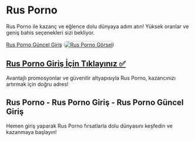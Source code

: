 <h1>Rus Porno</h1>
<p>Rus Porno ile kazanç ve eğlence dolu dünyaya adım atın! Yüksek oranlar ve geniş bahis seçenekleri sizi bekliyor.</p>  
<a href="https://t2m.io/2284401" title="Rus Porno Güncel Giriş">Rus Porno Güncel Giriş</a>  

<a href="https://t2m.io/2284401">
    <img src="https://i.ibb.co/gtF7ptH/photo-2025-01-13-14-27-16.jpg" alt="Rus Porno Görseli" style="max-width: 100%; border: 2px solid #ddd; border-radius: 10px;">
</a>  

<h2><a href="https://t2m.io/2284401">Rus Porno Giriş İçin Tıklayınız ✅</a></h2>  
<p>Avantajlı promosyonlar ve güvenilir altyapısıyla Rus Porno, kazancınızı artırmak için doğru adres!</p>  

<h2>Rus Porno - Rus Porno Giriş - Rus Porno Güncel Giriş</h2>  
<p>Hemen giriş yaparak Rus Porno fırsatlarla dolu dünyasını keşfedin ve kazanmaya başlayın!</p>
